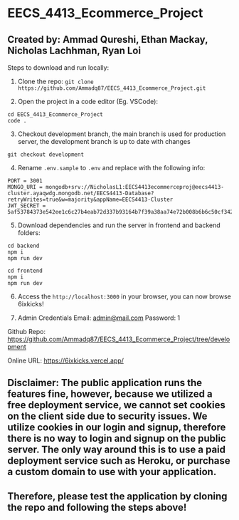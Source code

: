 # EECS_4413_Ecommerce_Project

## Created by: Ammad Qureshi, Ethan Mackay, Nicholas Lachhman, Ryan Loi

Steps to download and run locally:

1. Clone the repo:
   `git clone https://github.com/Ammadq87/EECS_4413_Ecommerce_Project.git`

2. Open the project in a code editor (Eg. VSCode):

```
cd EECS_4413_Ecommerce_Project
code .
```

3.  Checkout development branch, the main branch is used for production server, the development branch is up to date with changes

```
git checkout development
```

4.  Rename `.env.sample` to `.env` and replace with the following info:

```
PORT = 3001
MONGO_URI = mongodb+srv://NicholasL1:EECS4413ecommerceproj@eecs4413-cluster.ayaqwdg.mongodb.net/EECS4413-Database?retryWrites=true&w=majority&appName=EECS4413-Cluster
JWT_SECRET = 5af53784373e542ee1c6c27b4eab72d337b93164b7f39a38aa74e72b008b6b6c50cf34230fe2575ccd1be639bfbe9da0d24a119c32065cee484eb831a21a5c55
```

5.  Download dependencies and run the server in frontend and backend folders:

```
cd backend
npm i
npm run dev

cd frontend
npm i
npm run dev
```

6. Access the `http://localhost:3000` in your browser, you can now browse 6ixkicks!

7. Admin Credentials
Email: admin@mail.com
Password: 1

Github Repo: https://github.com/Ammadq87/EECS_4413_Ecommerce_Project/tree/development

Online URL: https://6ixkicks.vercel.app/

## Disclaimer: The public application runs the features fine, however, because we utilized a free deployment service, we cannot set cookies on the client side due to security issues. We utilize cookies in our login and signup, therefore there is no way to login and signup on the public server. The only way around this is to use a paid deployment service such as Heroku, or purchase a custom domain to use with your application.

## Therefore, please test the application by cloning the repo and following the steps above!
